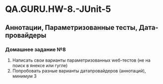 # QA.GURU.HW-8.-JUnit-5
## Аннотации, Параметризованные тесты, Дата-провайдеры
### Домашнее задание №8

1) Написать свои варианты параметризованных wеб-тестов (не на поиск в янексе или гугле)
2) Попробовать разные варианты датапровайдеров (аннотаций), минимум 3
